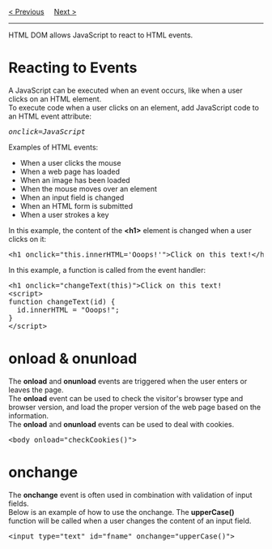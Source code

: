 <a href="/JS/DOM/Animations.md">&lt; Previous</a>
&nbsp;&nbsp;&nbsp;
<a href="/JS/DOM/Navigation.md">Next &gt;</a>
<hr>
HTML DOM allows JavaScript to react to HTML events.
<h1>Reacting to Events</h1>
A JavaScript can be executed when an event occurs, like when a user clicks on an HTML element.
<br>
To execute code when a user clicks on an element, add JavaScript code to an HTML event attribute:
<pre><i>onclick=JavaScript</i></pre>
Examples of HTML events:
<ul>
  <li>When a user clicks the mouse</li>
  <li>When a web page has loaded</li>
  <li>When an image has been loaded</li>
  <li>When the mouse moves over an element</li>
  <li>When an input field is changed</li>
  <li>When an HTML form is submitted</li>
  <li>When a user strokes a key</li>
</ul>
In this example, the content of the <b>&lt;h1&gt;</b> element is changed when a user clicks on it:
<pre>&lt;h1 onclick="this.innerHTML='Ooops!'"&gt;Click on this text!&lt;/h1&gt;</pre>
In this example, a function is called from the event handler:
<pre>
&lt;h1 onclick="changeText(this)"&gt;Click on this text!
&lt;script&gt;
function changeText(id) {
  id.innerHTML = "Ooops!";
}
&lt;/script&gt;
</pre>
<h1>onload &amp; onunload</h1>
The <b>onload</b> and <b>onunload</b> events are triggered when the user enters or leaves the page.
<br>
The <b>onload</b> event can be used to check the visitor's browser type and browser version, and load the proper version of the web page based on the information.
<br>
The <b>onload</b> and <b>onunload</b> events can be used to deal with cookies.
<pre>&lt;body onload="checkCookies()"&gt;</pre>
<h1>onchange</h1>
The <b>onchange</b> event is often used in combination with validation of input fields.
<br>
Below is an example of how to use the onchange. The <b>upperCase()</b> function will be called when a user changes the content of an input field.
<pre>&lt;input type="text" id="fname" onchange="upperCase()"&gt;</pre>
